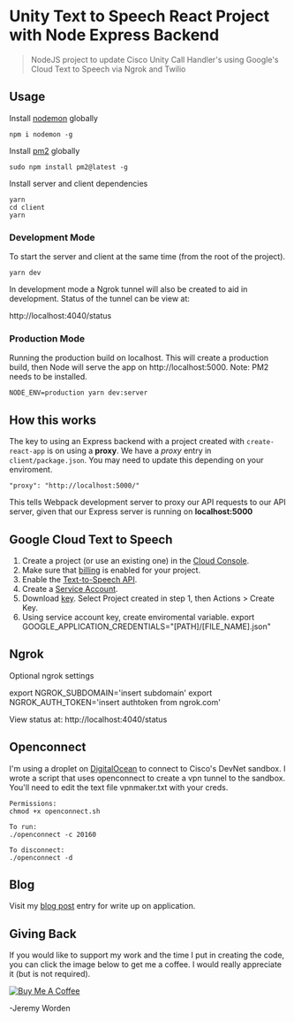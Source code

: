 # Unity Text to Speech React Project with Node Express Backend

> NodeJS project to update Cisco Unity Call Handler's using Google's Cloud Text to Speech via Ngrok and Twilio

## Usage

Install [nodemon](https://github.com/remy/nodemon) globally

```
npm i nodemon -g
```

Install [pm2](https://www.npmjs.com/package/pm2) globally

```
sudo npm install pm2@latest -g
```

Install server and client dependencies

```
yarn
cd client
yarn
```

### Development Mode

To start the server and client at the same time (from the root of the project).
```
yarn dev
```

In development mode a Ngrok tunnel will also be created to aid in development. Status of the tunnel can be view at:

http://localhost:4040/status

### Production Mode

Running the production build on localhost. This will create a production build, then Node will serve the app on http://localhost:5000. Note: PM2 needs to be installed.

```
NODE_ENV=production yarn dev:server
```

## How this works

The key to using an Express backend with a project created with `create-react-app` is on using a **proxy**. We have a _proxy_ entry in `client/package.json`. You may need to update this depending on your enviroment.

```
"proxy": "http://localhost:5000/"
```

This tells Webpack development server to proxy our API requests to our API server, given that our Express server is running on **localhost:5000**

## Google Cloud Text to Speech

1. Create a project (or use an existing one) in the [Cloud Console](https://console.cloud.google.com/).
2. Make sure that [billing](https://console.cloud.google.com/billing?project=_) is enabled for your project.
3. Enable the [Text-to-Speech API](https://console.cloud.google.com/flows/enableapi?apiid=texttospeech.googleapis.com).
4. Create a [Service Account](https://console.cloud.google.com/apis/credentials?project=_).
5. Download [key](https://console.cloud.google.com/iam-admin/serviceaccounts). Select Project created in step 1, then Actions > Create Key. 
6. Using service account key, create enviromental variable. export GOOGLE_APPLICATION_CREDENTIALS="[PATH]/[FILE_NAME].json"

## Ngrok

Optional ngrok settings

export NGROK_SUBDOMAIN='insert subdomain'
export NGROK_AUTH_TOKEN='insert authtoken from ngrok.com'

View status at: http://localhost:4040/status

## Openconnect

I'm using a droplet on [DigitalOcean](https://www.digitalocean.com/) to connect to Cisco's DevNet sandbox. I wrote a script that uses openconnect to create a vpn tunnel to the sandbox. You'll need to edit the text file vpnmaker.txt with your creds.

```
Permissions:
chmod +x openconnect.sh

To run:
./openconnect -c 20160

To disconnect:
./openconnect -d
```

## Blog

Visit my [blog post](https://medium.com/@jeremyworden/using-apis-to-automate-cisco-s-unity-connection-call-handlers-9ad71b1d973f) entry for write up on application.

## Giving Back

If you would like to support my work and the time I put in creating the code, you can click the image below to get me a coffee. I would really appreciate it (but is not required).

[![Buy Me A Coffee](https://www.buymeacoffee.com/assets/img/custom_images/black_img.png)](https://www.buymeacoffee.com/automatebldrs)

-Jeremy Worden
